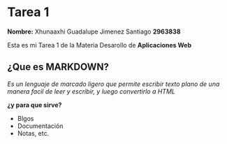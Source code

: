 # Tarea 1

**Nombre:**
Xhunaaxhi Guadalupe Jimenez Santiago **2963838**

Esta es mi Tarea 1 de la Materia Desarollo de 
**Aplicaciones Web**

## ¿Que es **MARKDOWN**?

*Es un lenguaje de marcado ligero que permite escribir texto plano de una manera facil de leer y escribir, y luego convertirlo a HTML* 

**¿y para que sirve?**
* Blgos
* Documentación 
* Notas, etc.